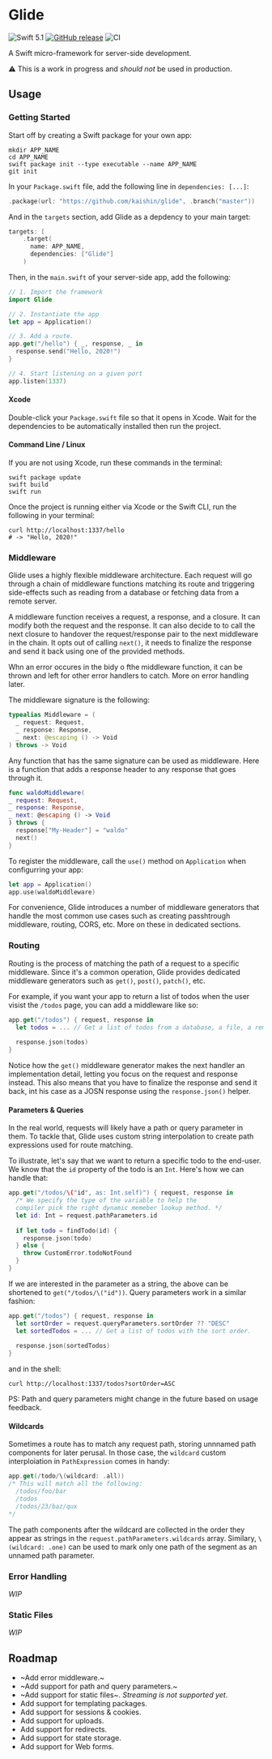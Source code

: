 # Glide
![Swift 5.1](https://img.shields.io/badge/Swift-5.1-orange.svg) [![GitHub release](https://img.shields.io/github/release/kaishin/glide.svg)](https://github.com/kaishin/glide/releases/latest) ![CI](https://github.com/kaishin/glide/workflows/Test/badge.svg)

A Swift micro-framework for server-side development.

⚠️ This is a work in progress and *should not* be used in production.

## Usage

### Getting Started

Start off by creating a Swift package for your own app:

```shell
mkdir APP_NAME
cd APP_NAME
swift package init --type executable --name APP_NAME
git init
```
In your `Package.swift` file, add the following line in `dependencies: [...]`:

```swift
.package(url: "https://github.com/kaishin/glide", .branch("master"))
```

And in the `targets` section, add Glide as a depdency to your main target:

```swift
targets: [
    .target(
      name: APP_NAME,
      dependencies: ["Glide"]
    )
```

Then, in the `main.swift` of your server-side app, add the following:

```swift
// 1. Import the framework
import Glide

// 2. Instantiate the app
let app = Application()

// 3. Add a route.
app.get("/hello") { _, response, _ in
  response.send("Hello, 2020!")
}

// 4. Start listening on a given port
app.listen(1337)
```

#### Xcode

Double-click your `Package.swift` file so that it opens in Xcode. Wait for the dependencies to be automatically installed then run the project.

#### Command Line / Linux

If you are not using Xcode, run these commands in the terminal:

```shell
swift package update
swift build
swift run
```

Once the project is running either via Xcode or the Swift CLI, run the following in your terminal:

```shell
curl http://localhost:1337/hello
# -> "Hello, 2020!"
```

### Middleware

Glide uses a highly flexible middleware architecture. Each request will go through a chain of middleware functions matching its route and triggering side-effects such as reading from a database or fetching data from a remote server.

A middleware function receives a request, a response, and a closure. It can modify both the request and the response. It can also decide to to call the next closure to handover the request/response pair to the next middleware in the chain. It opts out of calling `next()`, it needs to finalize the response and send it back using one of the provided methods.

Whn an error occures in the bidy o fthe middleware function, it can be thrown and left for other error handlers to catch. More on error handling later.

The middleware signature is the following:

```swift
typealias Middleware = (
  _ request: Request,
  _ response: Response,
  _ next: @escaping () -> Void
) throws -> Void
```

Any function that has the same signature can be used as middleware. Here is a function that adds a response header to any response that goes through it.

```swift
func waldoMiddleware(
_ request: Request,
_ response: Response,
_ next: @escaping () -> Void
) throws {
  response["My-Header"] = "waldo"
  next()
}
```

To register the middleware, call the `use()` method on `Application` when configurring your app:

```swift
let app = Application()
app.use(waldoMiddleware)
```

For convenience, Glide introduces a number of middleware generators that handle the most common use cases such as creating passhtrough middleware, routing, CORS, etc. More on these in dedicated sections.

### Routing

Routing is the process of matching the path of a request to a specific middleware. Since it's a common operation, Glide provides dedicated middleware generators such as `get()`, `post()`, `patch()`, etc.

For example, if you want your app to return a list of todos when the user visist the `/todos` page, you can add a middleware like so:

```swift
app.get("/todos") { request, response in
  let todos = ... // Get a list of todos from a database, a file, a remote server, etc.
  
  response.json(todos)
}
```

Notice how the `get()`  middleware generator makes the next handler an implementation detail, letting you focus on the request and response instead. This also means that you have to finalize the response and send it back, int his case as a JOSN response using the `response.json()` helper.

#### Parameters & Queries

In the real world,  requests will likely have a path or query parameter in them. To tackle that, Glide uses custom string interpolation to create path expressions used for route matching. 

To illustrate, let's say that we want to return a specific todo to the end-user. We know that the `id` property of the todo is an `Int`. Here's how we can handle that:

```swift
app.get("/todos/\("id", as: Int.self)") { request, response in
  /* We specify the type of the variable to help the 
  compiler pick the right dynamic memeber lookup method. */
  let id: Int = request.pathParameters.id 
  
  if let todo = findTodo(id) {
    response.json(todo)
  } else {
    throw CustomError.todoNotFound  
  }
}
```

If we are interested in the parameter as a string, the above can be shortened to `get("/todos/\("id"))`.
Query parameters work in a similar fashion:

```swift
app.get("/todos") { request, response in
  let sortOrder = request.queryParameters.sortOrder ?? "DESC"
  let sortedTodos = ... // Get a list of todos with the sort order.
  
  response.json(sortedTodos)
}
```
and in the shell:

```shell
curl http://localhost:1337/todos?sortOrder=ASC
```

PS: Path and query parameters might change in the future based on usage feedback.

#### Wildcards

Sometimes a route has to match any request path, storing unnnamed path components for later perusal. In those case, the `wildcard` custom interploiation in `PathExpression` comes in handy:

```swift
app.get(/todo/\(wildcard: .all))
/* This will match all the following:
  /todos/foo/bar
  /todos
  /todos/23/baz/qux
*/
```

The path components after the wildcard are collected in the order they appear as strings in the `request.pathParameters.wildcards` array. Similary, `\(wildcard: .one)` can be used to mark only one path of the segment as an unnamed path parameter.

### Error Handling

_WIP_

### Static Files

_WIP_

## Roadmap

- ~Add error middleware.~
- ~Add support for path and query parameters.~
- ~Add support for static files~. _Streaming is not supported yet_.
- Add support for templating packages.
- Add support for sessions & cookies.
- Add support for uploads.
- Add support for redirects.
- Add support for state storage.
- Add support for Web forms.
